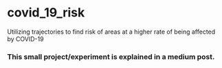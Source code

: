 # covid_19_risk
Utilizing trajectories to find risk of areas at a higher rate of being affected by COVID-19 

### This small project/experiment is explained in a medium post.
